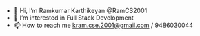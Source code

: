 - 👋 Hi, I’m Ramkumar Karthikeyan @RamCS2001
- 👀 I’m interested in Full Stack Development
- 📫 How to reach me kram.cse.2001@gmail.com / 9486030044

<!---
RamCS2001/RamCS2001 is a ✨ special ✨ repository because its `README.md` (this file) appears on your GitHub profile.
You can click the Preview link to take a look at your changes.
--->
